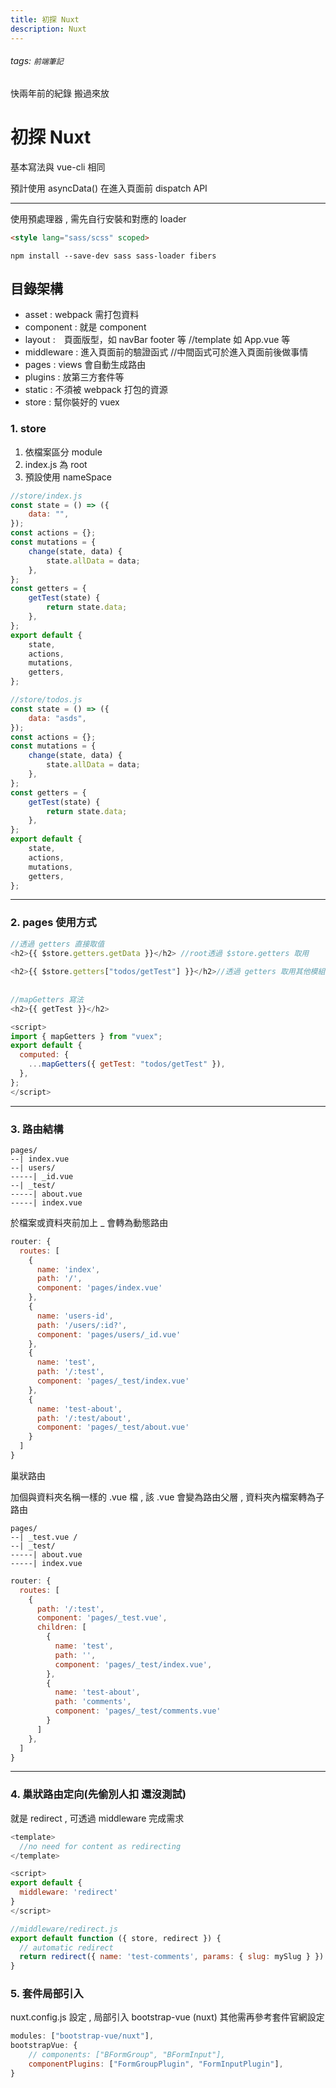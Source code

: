 ```yaml
---
title: 初探 Nuxt
description: Nuxt
---
```



###### tags: `前端筆記`

快兩年前的紀錄 搬過來放

# 初探 Nuxt
基本寫法與 vue-cli 相同

預計使用 asyncData() 在進入頁面前 dispatch API

---
使用預處理器 , 需先自行安裝和對應的 loader

```html
<style lang="sass/scss" scoped>
```

```
npm install --save-dev sass sass-loader fibers
```


## 目錄架構
* asset : webpack 需打包資料
* component : 就是 component
* layout :　頁面版型，如 navBar footer 等 //template 如 App.vue 等
* middleware : 進入頁面前的驗證函式 //中間函式可於進入頁面前後做事情
* pages : views 會自動生成路由
* plugins : 放第三方套件等
* static : 不須被 webpack 打包的資源
* store : 幫你裝好的 vuex



### 1. store 
1. 依檔案區分 module 
2. index.js 為 root
3. 預設使用 nameSpace
```js
//store/index.js
const state = () => ({
	data: "",
});
const actions = {};
const mutations = {
	change(state, data) {
		state.allData = data;
	},
};
const getters = {
	getTest(state) {
		return state.data;
	},
};
export default {
	state,
	actions,
	mutations,
	getters,
};
```

```js
//store/todos.js
const state = () => ({
	data: "asds",
});
const actions = {};
const mutations = {
	change(state, data) {
		state.allData = data;
	},
};
const getters = {
	getTest(state) {
		return state.data;
	},
};
export default {
	state,
	actions,
	mutations,
	getters,
};
```

---

### 2. pages 使用方式

```js
//透過 getters 直接取值
<h2>{{ $store.getters.getData }}</h2> //root透過 $store.getters 取用
  
<h2>{{ $store.getters["todos/getTest"] }}</h2>//透過 getters 取用其他模組
   
   
//mapGetters 寫法
<h2>{{ getTest }}</h2>

<script>
import { mapGetters } from "vuex";
export default {
  computed: {
    ...mapGetters({ getTest: "todos/getTest" }),
  },
};
</script>
```

---

### 3. 路由結構

```
pages/
--| index.vue
--| users/
-----| _id.vue
--| _test/
-----| about.vue
-----| index.vue

```

於檔案或資料夾前加上 _ 會轉為動態路由
```js
router: {
  routes: [
    {
      name: 'index',
      path: '/',
      component: 'pages/index.vue'
    },
    {
      name: 'users-id',
      path: '/users/:id?',
      component: 'pages/users/_id.vue'
    },
    {
      name: 'test',
      path: '/:test',
      component: 'pages/_test/index.vue'
    },
    {
      name: 'test-about',
      path: '/:test/about',
      component: 'pages/_test/about.vue'
    }
  ]
}
```

巢狀路由

加個與資料夾名稱一樣的 .vue 檔 , 該 .vue 會變為路由父層 , 資料夾內檔案轉為子路由

```
pages/
--| _test.vue /
--| _test/
-----| about.vue
-----| index.vue
```

```js
router: {
  routes: [
    {
      path: '/:test',
      component: 'pages/_test.vue',
      children: [
        {
          name: 'test',
          path: '',
          component: 'pages/_test/index.vue',
        },
        {
          name: 'test-about',
          path: 'comments',
          component: 'pages/_test/comments.vue'
        }
      ]
    },
  ]
}
```



---

### 4. 巢狀路由定向(先偷別人扣 還沒測試)

就是 redirect , 可透過 middleware 完成需求

```js
<template>
  //no need for content as redirecting
</template>

<script>
export default {
  middleware: 'redirect'
}
</script>
```

```js
//middleware/redirect.js
export default function ({ store, redirect }) {
  // automatic redirect
  return redirect({ name: 'test-comments', params: { slug: mySlug } })
}
```

### 5. 套件局部引入

nuxt.config.js 設定 , 局部引入 bootstrap-vue (nuxt)
其他需再參考套件官網設定

```js
modules: ["bootstrap-vue/nuxt"],
bootstrapVue: {
    // components: ["BFormGroup", "BFormInput"],
    componentPlugins: ["FormGroupPlugin", "FormInputPlugin"],
}
```
